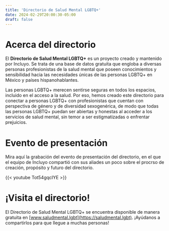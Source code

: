 ```yaml
---
title: 'Directorio de Salud Mental LGBTQ+'
date: 2024-02-29T20:00:30-05:00
draft: false
---
```


# Acerca del directorio

El **Directorio de Salud Mental LGBTQ+** es un proyecto creado y mantenido por Incluyo. Se trata de una base de datos gratuita que engloba a diversas personas profesionistas de la salud mental que poseen conocimientos y sensibilidad hacia las necesidades únicas de las personas LGBTQ+ en México y países hispanohablantes.

Las personas LGBTQ+ merecen sentirse seguras en todos los espacios, incluido en el acceso a la salud. Por eso, hemos creado este directorio para conectar a personas LGBTQ+ con profesionistas que cuentan con perspectiva de género y de diversidad sexogenérica, de modo que todas las personas LGBTQ+ puedan ser abiertas y honestas al acceder a los servicios de salud mental, sin temor a ser estigmatizadas o enfrentar prejuicios.

# Evento de presentación

Mira aquí la grabación del evento de presentación del directorio, en el que el equipo de Incluyo compartió con sus aliades un poco sobre el procrso de creación, propósito y futuro del directorio.

{{< youtube Tot54gqcIYE >}}

# ¡Visita el directorio!

El Directorio de Salud Mental LGBTQ+ se encuentra disponible de manera gratuita en [www.saludmental.lgbt](https://saludmental.lgbt). ¡Ayúdanos a compartirlos para que llegue a muchas personas!
